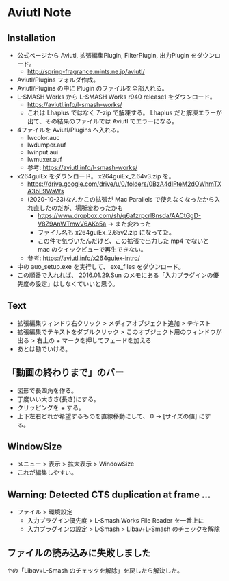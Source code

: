 Aviutl Note
===

## Installation

- 公式ページから Aviutl, 拡張編集Plugin, FilterPlugin, 出力Plugin をダウンロード。
    - http://spring-fragrance.mints.ne.jp/aviutl/
- Aviutl/Plugins フォルダ作成。
- Aviutl/Plugins の中に Plugin のファイルを全部入れる。
- L-SMASH Works から L-SMASH Works r940 release1 をダウンロード。
    - https://aviutl.info/l-smash-works/
    - これは Lhaplus ではなく 7-zip で解凍する。 Lhaplus だと解凍エラーが出て、その結果のファイルでは Aviutl でエラーになる。
- 4ファイルを Aviutl/Plugins へ入れる。
    - lwcolor.auc
    - lwdumper.auf
    - lwinput.aui
    - lwmuxer.auf
    - 参考: https://aviutl.info/l-smash-works/
- x264guiEx をダウンロード。 x264guiEx_2.64v3.zip を。
    - https://drive.google.com/drive/u/0/folders/0BzA4dIFteM2dOWhmTXA3bE9WaWs
    - (2020-10-23)なんかこの拡張が Mac Parallels で使えなくなったから入れ直したのだが、場所変わったかも
        - https://www.dropbox.com/sh/q6afzrpcrl8nsda/AACtGgD-V8Z9AnWTmwV6AKo5a -> また変わった
        - ファイル名も x264guiEx_2.65v2.zip になってた。
        - この件で気づいたんだけど、この拡張で出力した mp4 でないと mac のクイックビューで再生できない。
    - 参考: https://aviutl.info/x264guiex-intro/
- 中の auo_setup.exe を実行して、 exe_files をダウンロード。
- この順番で入れれば、 2016.01.29.Sun のメモにある「入力プラグインの優先度の設定」はしなくていいと思う。

## Text

- 拡張編集ウィンドウ右クリック > メディアオブジェクト追加 > テキスト
- 拡張編集でテキストをダブルクリック > このオブジェクト用のウィンドウが出る > 右上の + マークを押してフェードを加える
- あとは勘でいける。

## 「動画の終わりまで」のバー

- 図形で長四角を作る。
- 丁度いい大きさ(長さ)にする。
- クリッピングを + する。
- 上下左右どれか希望するものを直線移動にして、 0 -> [サイズの値] にする。

## WindowSize

- メニュー > 表示 > 拡大表示 > WindowSize
- これが編集しやすい。

## Warning: Detected CTS duplication at frame ...

- ファイル > 環境設定
    - 入力プラグイン優先度 > L-Smash Works File Reader を一番上に
    - 入力プラグインの設定 > L-Smash > Libav+L-Smash のチェックを解除

## ファイルの読み込みに失敗しました

↑の「Libav+L-Smash のチェックを解除」を戻したら解決した。
